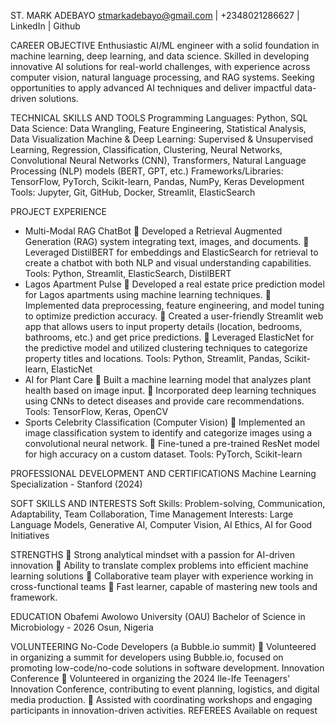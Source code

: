 ST. MARK ADEBAYO
stmarkadebayo@gmail.com | +2348021286627 | LinkedIn | Github

CAREER OBJECTIVE
Enthusiastic AI/ML engineer with a solid foundation in machine learning, deep learning, and data science. Skilled in developing innovative AI solutions for real-world challenges, with experience across computer
vision, natural language processing, and RAG systems. Seeking opportunities to apply advanced AI
techniques and deliver impactful data-driven solutions. 

TECHNICAL SKILLS AND TOOLS
Programming Languages: Python, SQL
Data Science: Data Wrangling, Feature Engineering, Statistical Analysis, Data Visualization
Machine & Deep Learning: Supervised & Unsupervised Learning, Regression, Classification, Clustering, Neural Networks, Convolutional Neural Networks (CNN), Transformers, Natural Language Processing (NLP)
models (BERT, GPT, etc.)
Frameworks/Libraries: TensorFlow, PyTorch, Scikit-learn, Pandas, NumPy, Keras
Development Tools: Jupyter, Git, GitHub, Docker, Streamlit, ElasticSearch

PROJECT EXPERIENCE
- Multi-Modal RAG ChatBot
 Developed a Retrieval Augmented Generation (RAG) system integrating text, images, and documents.  Leveraged DistilBERT for embeddings and ElasticSearch for retrieval to create a chatbot with both NLP
and visual understanding capabilities. Tools: Python, Streamlit, ElasticSearch, DistilBERT
- Lagos Apartment Pulse
 Developed a real estate price prediction model for Lagos apartments using machine learning techniques.  Implemented data preprocessing, feature engineering, and model tuning to optimize prediction accuracy.  Created a user-friendly Streamlit web app that allows users to input property details (location, bedrooms, bathrooms, etc.) and get price predictions.  Leveraged ElasticNet for the predictive model and utilized clustering techniques to categorize property
titles and locations. Tools: Python, Streamlit, Pandas, Scikit-learn, ElasticNet
- AI for Plant Care
 Built a machine learning model that analyzes plant health based on image input.  Incorporated deep learning techniques using CNNs to detect diseases and provide care
recommendations. Tools: TensorFlow, Keras, OpenCV
- Sports Celebrity Classification (Computer Vision)
 Implemented an image classification system to identify and categorize images using a convolutional
neural network.  Fine-tuned a pre-trained ResNet model for high accuracy on a custom dataset. Tools: PyTorch, Scikit-learn

PROFESSIONAL DEVELOPMENT AND CERTIFICATIONS
Machine Learning Specialization - Stanford (2024)

SOFT SKILLS AND INTERESTS
Soft Skills: Problem-solving, Communication, Adaptability, Team Collaboration, Time Management
Interests: Large Language Models, Generative AI, Computer Vision, AI Ethics, AI for Good Initiatives

STRENGTHS
 Strong analytical mindset with a passion for AI-driven innovation
 Ability to translate complex problems into efficient machine learning solutions
 Collaborative team player with experience working in cross-functional teams
 Fast learner, capable of mastering new tools and framework. 

EDUCATION
Obafemi Awolowo University (OAU)
Bachelor of Science in Microbiology - 2026
Osun, Nigeria


VOLUNTEERING
No-Code Developers (a Bubble.io summit)
 Volunteered in organizing a summit for developers using Bubble.io, focused on promoting low-code/no-code
solutions in software development. Innovation Conference
 Volunteered in organizing the 2024 Ile-Ife Teenagers’ Innovation Conference, contributing to event planning, logistics, and digital media production.  Assisted with coordinating workshops and engaging participants in innovation-driven activities. REFEREES
Available on request